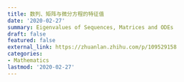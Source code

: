 ```yaml
---
title: 数列、矩阵与微分方程的特征值
date: '2020-02-27'
summary: Eigenvalues of Sequences, Matrices and ODEs
draft: false
featured: false
external_link: https://zhuanlan.zhihu.com/p/109529158
categories:
- Mathematics
lastmod: '2020-02-27'
---
```



